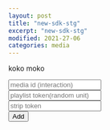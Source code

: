 ```yaml
---
layout: post
title: "new-sdk-stg"
excerpt: "new-sdk-stg"
modified: 2021-27-06
categories: media
---
```

koko moko
<script>
	const url = window.location.href;       
	const urlSplit = url.split( "?" );       
	const obj = { Title : "Apester debug", Url: urlSplit[0] + "?__APESTER_DEBUG__=true" };       
	history.pushState(obj, obj.Title, obj.Url);
</script>
<script async src="https://sdk.stg.apester.com/core.min.js"></script>
  <input 
	type="text" 
       	id="mediaId"
 	placeholder="media id (interaction)"
	/><br />
	<input 
	type="text" 
       	id="interactionToken"
 	placeholder="playlist token(random unit)"
	/><br />
	<input 
	type="text" 
       	id="stripToken"
 	placeholder="strip token"
	/><br />
<button id="subbut" type="button">Add</button>
  
<script>
  document.getElementById("subbut").addEventListener("click", function(e) {
  	const mediaIdInput = document.getElementById('mediaId');
	const mediaId = mediaIdInput.value.trim();
	const interactionTokenInput = document.getElementById('interactionToken');
	const interactionToken = interactionTokenInput.value.trim();
	const stripTokenInput = document.getElementById('stripToken');
	const stripToken = stripTokenInput.value.trim();
	const entryContent = document.getElementsByClassName("entry-content")[0]
  	if(stripToken) {
  	  entryContent.innerHTML += `<div
  	  class="apester-strip apester-element"
  	  is-mobile-only="false"
  	  data-fast-strip="false"
  	  strip-background="rgba(249,249,249,100)"
  	  data-channel-tokens=${stripToken}
  	  header-font-size="80"
  	  header-font-family="BebasNeue"
  	  header-font-weight="700"
  	  item-text-color="black"
  	  header-font-color="rgba(204,0,51,0.2)"
  	  header-ltr="true"
  	  item-shape="square"
  	  item-has-shadow="false"
  	  item-size="small"
  	  header-text="what are you looking?"
  	  ></div>`;
  	}
  	if(mediaId) {
	  entryContent.innerHTML += `<div style="margin-top: 30px" class="apester-media" data-media-id="${mediaId}" height="512"></div>`;
	  console.log('entry content added: ', mediaId)
  	}
  	if (interactionToken) {
  	  entryContent.innerHTML += `<interaction data-token="${interactionToken}" data-context="true" data-tags=""data-fallback="false"></interaction>`
  	}
  	window.APESTER.reload();
  });
</script>